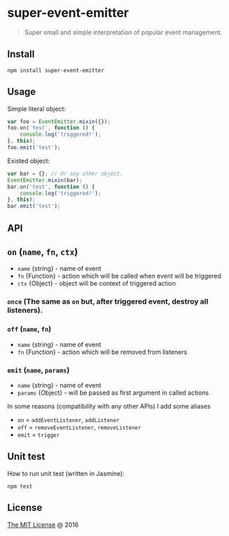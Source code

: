 # super-event-emitter

> Super small and simple interpretation of popular event management.

## Install

```
npm install super-event-emitter
```

## Usage

Simple literal object:

```javascript
var foo = EventEmitter.mixin({});
foo.on('test', function () {
    console.log('triggered!');
}, this);
foo.emit('test');
```

Existed object: 

```javascript
var bar = {}; // Or any other object.
EventEmitter.mixin(bar);
bar.on('test', function () {
    console.log('triggered!');
}, this);
bar.emit('test');
```

## API

## `on` (`name`, `fn`, `ctx`)

 * `name` {string} - name of event
 * `fn` {Function} - action which will be called when event will be triggered
 * `ctx` {Object} - object will be context of triggered action
 
### `once` (The same as `on` but, after triggered event, destroy all listeners).

### `off` (`name`, `fn`)

 * `name` {string} - name of event
 * `fn` {Function} - action which will be removed from listeners
 
### `emit` (`name`, `params`)

 * `name` {string} - name of event
 * `params` {Object} - will be passed as first argument in called actions

In some reasons (compatibility with any other APIs) I add some aliases
 
 * `on` = `addEventListener`, `addListener`
 * `off` = `removeEventListener`, `removeListener`
 * `emit` = `trigger`

## Unit test

How to run unit test (written in Jasmine):

```
npm test
```

## License

[The MIT License](http://piecioshka.mit-license.org) @ 2016
